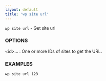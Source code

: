 ```yaml
---
layout: default
title: 'wp site url'
---
```


`wp site url` - Get site url

### OPTIONS

&lt;id&gt;...
: One or more IDs of sites to get the URL.

### EXAMPLES

    wp site url 123

